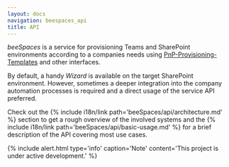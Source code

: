 ```yaml
---
layout: docs
navigation: beespaces_api
title: API
---
```


_beeSpaces_ is a service for provisioning Teams and SharePoint environments 
according to a companies needs using [PnP-Provisioning-Templates](https://docs.microsoft.com/en-us/sharepoint/dev/solution-guidance/pnp-provisioning-tenant-templates/) 
and other interfaces.

By default, a handy _Wizard_ is available on the target SharePoint environment. 
However, sometimes a deeper integration into the company automation processes 
is required and a direct usage of the service API preferred.

Check out the 
{% include i18n/link path='beeSpaces/api/architecture.md' %}
section to get a rough overview of the involved systems and the
{% include i18n/link path='beeSpaces/api/basic-usage.md' %}
for a brief description of the API covering most use cases.

{% include alert.html type='info' caption='Note' content='This project is under active development.' %}
